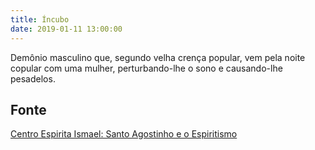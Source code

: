 ```yaml
---
title: Íncubo
date: 2019-01-11 13:00:00
---
```


Demônio masculino que, segundo velha crença popular, vem pela noite copular com uma mulher, perturbando-lhe o sono e causando-lhe pesadelos.

## Fonte
[Centro Espirita Ismael: Santo Agostinho e o Espiritismo](https://ceismael.com.br/filosofia/santo-agostinho-e-espiritismo.htm)

